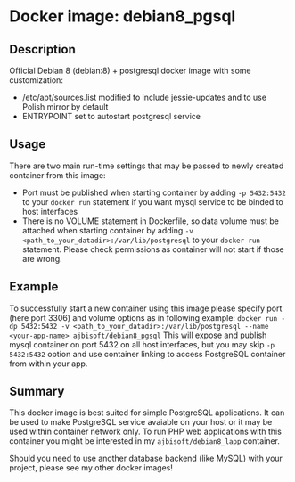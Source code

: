 # Docker image: debian8_pgsql

## Description

Official Debian 8 (debian:8) + postgresql docker image with some customization:
* /etc/apt/sources.list modified to include jessie-updates and to use Polish mirror by default
* ENTRYPOINT set to autostart postgresql service

## Usage

There are two main run-time settings that may be passed to newly created container from this image:
* Port must be published when starting container by adding `-p 5432:5432` to your `docker run` statement if you want mysql service to be binded to host interfaces
* There is no VOLUME statement in Dockerfile, so data volume must be attached when starting container by adding `-v <path_to_your_datadir>:/var/lib/postgresql` to your `docker run` statement. Please check permissions as container will not start if those are wrong.

## Example

To successfully start a new container using this image please specify port (here port 3306) and volume options as in following example:
`docker run -dp 5432:5432 -v <path_to_your_datadir>:/var/lib/postgresql --name <your-app-name> ajbisoft/debian8_pgsql`
This will expose and publish mysql container on port 5432 on all host interfaces, but you may skip `-p 5432:5432` option and use container linking to access PostgreSQL container from within your app.

## Summary

This docker image is best suited for simple PostgreSQL applications. It can be used to make PostgreSQL service avaiable on your host or it may be used within container network only. To run PHP web applications with this container you might be interested in my `ajbisoft/debian8_lapp` container.

Should you need to use another database backend (like MySQL) with your project, please see my other docker images!
